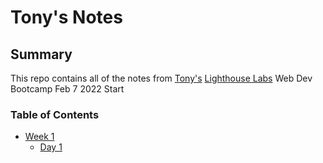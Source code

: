 # Tony's Notes

## Summary

This repo contains all of the notes from [Tony's](https://github.com/tofutigerz) [Lighthouse Labs](https://www.lighthouselabs.ca/) Web Dev Bootcamp Feb 7 2022 Start

### Table of Contents
* [Week 1](/Week_1)
  * [Day 1](/Week_1/Day_1)


